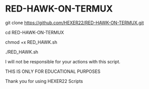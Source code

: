 # RED-HAWK-ON-TERMUX


git clone https://github.com/HEXER22/RED-HAWK-ON-TERMUX.git

cd RED-HAWK-ON-TERMUX

chmod +x RED_HAWK.sh

./RED_HAWK.sh








I will not be responsible for your actions with this script.

THIS IS ONLY FOR EDUCATIONAL PURPOSES 

Thank you for using HEXER22 Scripts
